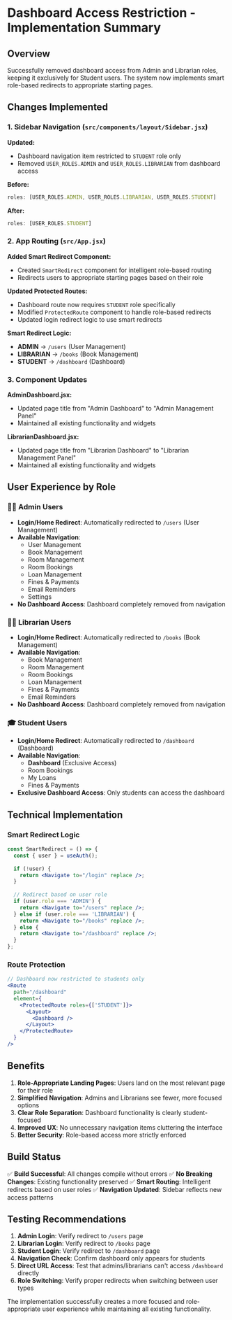 # Dashboard Access Restriction - Implementation Summary

## Overview
Successfully removed dashboard access from Admin and Librarian roles, keeping it exclusively for Student users. The system now implements smart role-based redirects to appropriate starting pages.

## Changes Implemented

### 1. Sidebar Navigation (`src/components/layout/Sidebar.jsx`)
**Updated:**
- Dashboard navigation item restricted to `STUDENT` role only
- Removed `USER_ROLES.ADMIN` and `USER_ROLES.LIBRARIAN` from dashboard access

**Before:**
```jsx
roles: [USER_ROLES.ADMIN, USER_ROLES.LIBRARIAN, USER_ROLES.STUDENT]
```

**After:**
```jsx
roles: [USER_ROLES.STUDENT]
```

### 2. App Routing (`src/App.jsx`)
**Added Smart Redirect Component:**
- Created `SmartRedirect` component for intelligent role-based routing
- Redirects users to appropriate starting pages based on their role

**Updated Protected Routes:**
- Dashboard route now requires `STUDENT` role specifically
- Modified `ProtectedRoute` component to handle role-based redirects
- Updated login redirect logic to use smart redirects

**Smart Redirect Logic:**
- **ADMIN** → `/users` (User Management)
- **LIBRARIAN** → `/books` (Book Management) 
- **STUDENT** → `/dashboard` (Dashboard)

### 3. Component Updates
**AdminDashboard.jsx:**
- Updated page title from "Admin Dashboard" to "Admin Management Panel"
- Maintained all existing functionality and widgets

**LibrarianDashboard.jsx:**
- Updated page title from "Librarian Dashboard" to "Librarian Management Panel"
- Maintained all existing functionality and widgets

## User Experience by Role

### 👨‍💼 **Admin Users**
- **Login/Home Redirect**: Automatically redirected to `/users` (User Management)
- **Available Navigation**:
  - User Management
  - Book Management
  - Room Management
  - Room Bookings
  - Loan Management
  - Fines & Payments
  - Email Reminders
  - Settings
- **No Dashboard Access**: Dashboard completely removed from navigation

### 👩‍🏫 **Librarian Users**
- **Login/Home Redirect**: Automatically redirected to `/books` (Book Management)
- **Available Navigation**:
  - Book Management
  - Room Management
  - Room Bookings
  - Loan Management
  - Fines & Payments
  - Email Reminders
- **No Dashboard Access**: Dashboard completely removed from navigation

### 🎓 **Student Users**
- **Login/Home Redirect**: Automatically redirected to `/dashboard` (Dashboard)
- **Available Navigation**:
  - **Dashboard** (Exclusive Access)
  - Room Bookings
  - My Loans
  - Fines & Payments
- **Exclusive Dashboard Access**: Only students can access the dashboard

## Technical Implementation

### Smart Redirect Logic
```jsx
const SmartRedirect = () => {
  const { user } = useAuth();
  
  if (!user) {
    return <Navigate to="/login" replace />;
  }
  
  // Redirect based on user role
  if (user.role === 'ADMIN') {
    return <Navigate to="/users" replace />;
  } else if (user.role === 'LIBRARIAN') {
    return <Navigate to="/books" replace />;
  } else {
    return <Navigate to="/dashboard" replace />;
  }
};
```

### Route Protection
```jsx
// Dashboard now restricted to students only
<Route
  path="/dashboard"
  element={
    <ProtectedRoute roles={['STUDENT']}>
      <Layout>
        <Dashboard />
      </Layout>
    </ProtectedRoute>
  }
/>
```

## Benefits

1. **Role-Appropriate Landing Pages**: Users land on the most relevant page for their role
2. **Simplified Navigation**: Admins and Librarians see fewer, more focused options
3. **Clear Role Separation**: Dashboard functionality is clearly student-focused
4. **Improved UX**: No unnecessary navigation items cluttering the interface
5. **Better Security**: Role-based access more strictly enforced

## Build Status
✅ **Build Successful**: All changes compile without errors
✅ **No Breaking Changes**: Existing functionality preserved
✅ **Smart Routing**: Intelligent redirects based on user roles
✅ **Navigation Updated**: Sidebar reflects new access patterns

## Testing Recommendations

1. **Admin Login**: Verify redirect to `/users` page
2. **Librarian Login**: Verify redirect to `/books` page  
3. **Student Login**: Verify redirect to `/dashboard` page
4. **Navigation Check**: Confirm dashboard only appears for students
5. **Direct URL Access**: Test that admins/librarians can't access `/dashboard` directly
6. **Role Switching**: Verify proper redirects when switching between user types

The implementation successfully creates a more focused and role-appropriate user experience while maintaining all existing functionality.